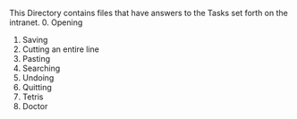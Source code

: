 This Directory contains files that have answers to the Tasks set forth on the intranet.
0. Opening
1. Saving
2. Cutting an entire line
3. Pasting
4. Searching
5. Undoing
6. Quitting
7. Tetris
8. Doctor
